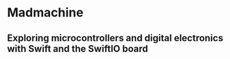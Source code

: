 # Madmachine
## Exploring microcontrollers and digital electronics with Swift and the SwiftIO board

